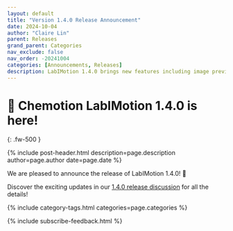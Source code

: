```yaml
---
layout: default
title: "Version 1.4.0 Release Announcement"
date: 2024-10-04
author: "Claire Lin"
parent: Releases
grand_parent: Categories
nav_exclude: false
nav_order: -20241004
categories: [Announcements, Releases]
description: LabIMotion 1.4.0 brings new features including image previews, custom labeling, and interactive workflows.
---
```


# 🥁 Chemotion LabIMotion 1.4.0 is here!
{: .fw-500 }

{% include post-header.html
  description=page.description
  author=page.author
  date=page.date
%}

We are pleased to announce the release of LabIMotion 1.4.0! 🚀

Discover the exciting updates in our [1.4.0 release discussion](https://github.com/LabIMotion/labimotion/discussions/30) for all the details!

{% include category-tags.html categories=page.categories %}

{% include subscribe-feedback.html %}
